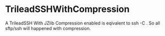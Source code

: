 # TrileadSSHWithCompression
A TrileadSSH With JZlib Compression enabled is eqivalent to ssh -C .
So all sftp/ssh will happened with compression.

